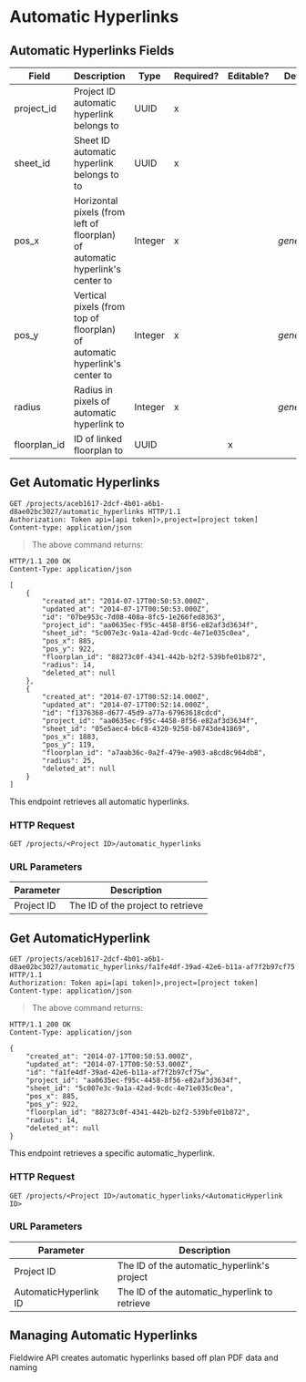 # Automatic Hyperlinks

## Automatic Hyperlinks Fields

Field | Description | Type | Required? | Editable? | Default
--------- | --------- | --------- | --------- | --------- | ---------
project_id | Project ID automatic hyperlink belongs to | UUID | x | |
sheet_id | Sheet ID automatic hyperlink belongs to to | UUID | x | |
pos_x | Horizontal pixels (from left of floorplan) of automatic hyperlink's center to | Integer | x | | _generated_
pos_y | Vertical pixels (from top of floorplan) of automatic hyperlink's center to | Integer | x | | _generated_
radius | Radius in pixels of automatic hyperlink to | Integer | x | | _generated_
floorplan_id | ID of linked floorplan to | UUID | | x |

## Get Automatic Hyperlinks

```http
GET /projects/aceb1617-2dcf-4b01-a6b1-d8ae02bc3027/automatic_hyperlinks HTTP/1.1
Authorization: Token api=[api token]>,project=[project token]
Content-type: application/json
```

> The above command returns:

```http
HTTP/1.1 200 OK
Content-Type: application/json

[
    {
        "created_at": "2014-07-17T00:50:53.000Z",
        "updated_at": "2014-07-17T00:50:53.000Z",
        "id": "07be953c-7d08-408a-8fc5-1e266fed8363",
        "project_id": "aa0635ec-f95c-4458-8f56-e82af3d3634f",
        "sheet_id": "5c007e3c-9a1a-42ad-9cdc-4e71e035c0ea",
        "pos_x": 885,
        "pos_y": 922,
        "floorplan_id": "88273c0f-4341-442b-b2f2-539bfe01b872",
        "radius": 14,
        "deleted_at": null
    },
    {
        "created_at": "2014-07-17T00:52:14.000Z",
        "updated_at": "2014-07-17T00:52:14.000Z",
        "id": "f1376368-d677-45d9-a77a-67963618cdcd",
        "project_id": "aa0635ec-f95c-4458-8f56-e82af3d3634f",
        "sheet_id": "05e5aec4-b6c8-4320-9258-b8743de41869",
        "pos_x": 1883,
        "pos_y": 119,
        "floorplan_id": "a7aab36c-0a2f-479e-a903-a8cd8c964db8",
        "radius": 25,
        "deleted_at": null
    }
]
```

This endpoint retrieves all automatic hyperlinks.

### HTTP Request

`GET /projects/<Project ID>/automatic_hyperlinks`

### URL Parameters

Parameter | Description
--------- | -----------
Project ID | The ID of the project to retrieve

## Get AutomaticHyperlink

```http
GET /projects/aceb1617-2dcf-4b01-a6b1-d8ae02bc3027/automatic_hyperlinks/fa1fe4df-39ad-42e6-b11a-af7f2b97cf75 HTTP/1.1
Authorization: Token api=[api token]>,project=[project token]
Content-type: application/json
```

> The above command returns:

```http
HTTP/1.1 200 OK
Content-Type: application/json

{
    "created_at": "2014-07-17T00:50:53.000Z",
    "updated_at": "2014-07-17T00:50:53.000Z",
    "id": "fa1fe4df-39ad-42e6-b11a-af7f2b97cf75w",
    "project_id": "aa0635ec-f95c-4458-8f56-e82af3d3634f",
    "sheet_id": "5c007e3c-9a1a-42ad-9cdc-4e71e035c0ea",
    "pos_x": 885,
    "pos_y": 922,
    "floorplan_id": "88273c0f-4341-442b-b2f2-539bfe01b872",
    "radius": 14,
    "deleted_at": null
}
```

This endpoint retrieves a specific automatic_hyperlink.

### HTTP Request

`GET /projects/<Project ID>/automatic_hyperlinks/<AutomaticHyperlink ID>`

### URL Parameters

Parameter | Description
--------- | -----------
Project ID | The ID of the automatic_hyperlink's project
AutomaticHyperlink ID | The ID of the automatic_hyperlink to retrieve

## Managing Automatic Hyperlinks

<aside class="warning">
    Fieldwire API creates automatic hyperlinks based off plan PDF data and naming
</aside>
